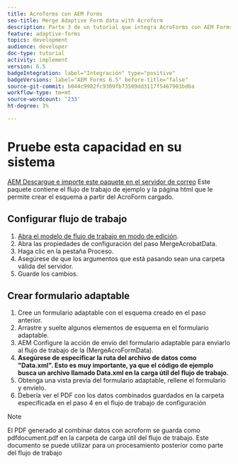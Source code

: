 ```yaml
---
title: Acroforms con AEM Forms
seo-title: Merge Adaptive Form data with Acroform
description: Parte 3 de un tutorial que integra AcroForms con AEM Forms. Pruebe el flujo de trabajo y el formulario adaptable en el sistema.
feature: adaptive-forms
topics: development
audience: developer
doc-type: tutorial
activity: implement
version: 6.5
badgeIntegration: label="Integración" type="positive"
badgeVersions: label="AEM Forms 6.5" before-title="false"
source-git-commit: b044c9982fc9309fb73509dd3117f5467903bd6a
workflow-type: tm+mt
source-wordcount: '233'
ht-degree: 3%

---
```



# Pruebe esta capacidad en su sistema

[AEM Descargue e importe este paquete en el servidor de correo](assets/acro-form-aem-form.zip)
Este paquete contiene el flujo de trabajo de ejemplo y la página html que le permite crear el esquema a partir del AcroForm cargado.

## Configurar flujo de trabajo

1. [Abra el modelo de flujo de trabajo en modo de edición](http://localhost:4502/editor.html/conf/global/settings/workflow/models/MergeAcroformData.html).
2. Abra las propiedades de configuración del paso MergeAcrobatData.
3. Haga clic en la pestaña Proceso.
4. Asegúrese de que los argumentos que está pasando sean una carpeta válida del servidor.
5. Guarde los cambios.

## Crear formulario adaptable

1. Cree un formulario adaptable con el esquema creado en el paso anterior.
2. Arrastre y suelte algunos elementos de esquema en el formulario adaptable.
3. AEM Configure la acción de envío del formulario adaptable para enviarlo al flujo de trabajo de la (MergeAcroFormData).
4. **Asegúrese de especificar la ruta del archivo de datos como &quot;Data.xml&quot;. Esto es muy importante, ya que el código de ejemplo busca un archivo llamado Data.xml en la carga útil del flujo de trabajo.**
5. Obtenga una vista previa del formulario adaptable, rellene el formulario y envíelo.
6. Debería ver el PDF con los datos combinados guardados en la carpeta especificada en el paso 4 en el flujo de trabajo de configuración

>[!NOTE]
>
>El PDF generado al combinar datos con acroform se guarda como pdfdocument.pdf en la carpeta de carga útil del flujo de trabajo. Este documento se puede utilizar para un procesamiento posterior como parte del flujo de trabajo
